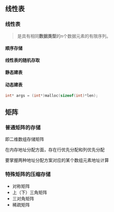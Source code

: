 ## 线性表

### 线性表

> 是具有相同**数据类型**的n个数据元素的有限序列。



#### 顺序存储





**线性表的随机存取**

#### 静态建表



#### 动态建表

```c++
int* args = (int*)malloc(sizeof(int)*len); 
```



## 矩阵

### 普通矩阵的存储

即二维数组存储矩阵

在内存地址分配方面，存在行优先分配和列优先分配

要掌握两种地址分配方案对应的某个数组元素地址计算

### 特殊矩阵的压缩存储

* 对称矩阵
* 上（下）三角矩阵
* 三对角矩阵
* 稀疏矩阵




